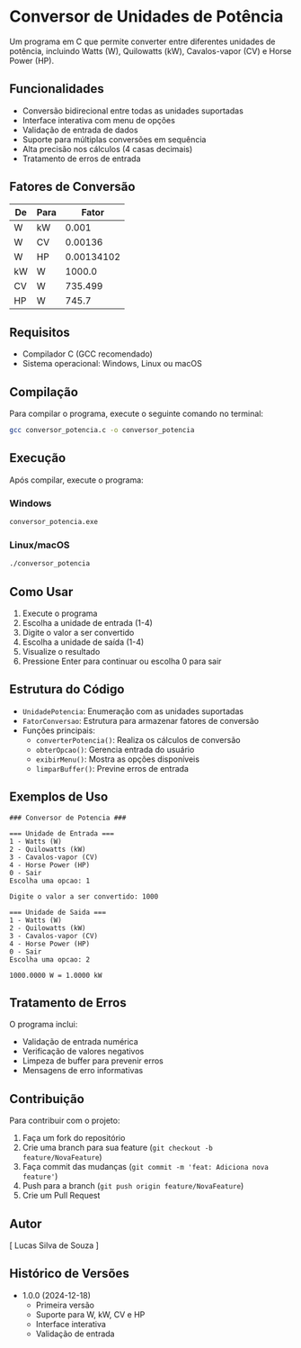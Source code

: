 # Conversor de Unidades de Potência

Um programa em C que permite converter entre diferentes unidades de potência, incluindo Watts (W), Quilowatts (kW), Cavalos-vapor (CV) e Horse Power (HP).

## Funcionalidades

- Conversão bidirecional entre todas as unidades suportadas
- Interface interativa com menu de opções
- Validação de entrada de dados
- Suporte para múltiplas conversões em sequência
- Alta precisão nos cálculos (4 casas decimais)
- Tratamento de erros de entrada

## Fatores de Conversão

| De      | Para    | Fator       |
|---------|---------|-------------|
| W       | kW      | 0.001       |
| W       | CV      | 0.00136     |
| W       | HP      | 0.00134102  |
| kW      | W       | 1000.0      |
| CV      | W       | 735.499     |
| HP      | W       | 745.7       |

## Requisitos

- Compilador C (GCC recomendado)
- Sistema operacional: Windows, Linux ou macOS

## Compilação

Para compilar o programa, execute o seguinte comando no terminal:

```bash
gcc conversor_potencia.c -o conversor_potencia
```

## Execução

Após compilar, execute o programa:

### Windows
```bash
conversor_potencia.exe
```

### Linux/macOS
```bash
./conversor_potencia
```

## Como Usar

1. Execute o programa
2. Escolha a unidade de entrada (1-4)
3. Digite o valor a ser convertido
4. Escolha a unidade de saída (1-4)
5. Visualize o resultado
6. Pressione Enter para continuar ou escolha 0 para sair

## Estrutura do Código

- `UnidadePotencia`: Enumeração com as unidades suportadas
- `FatorConversao`: Estrutura para armazenar fatores de conversão
- Funções principais:
  - `converterPotencia()`: Realiza os cálculos de conversão
  - `obterOpcao()`: Gerencia entrada do usuário
  - `exibirMenu()`: Mostra as opções disponíveis
  - `limparBuffer()`: Previne erros de entrada

## Exemplos de Uso

```
### Conversor de Potencia ###

=== Unidade de Entrada ===
1 - Watts (W)
2 - Quilowatts (kW)
3 - Cavalos-vapor (CV)
4 - Horse Power (HP)
0 - Sair
Escolha uma opcao: 1

Digite o valor a ser convertido: 1000

=== Unidade de Saida ===
1 - Watts (W)
2 - Quilowatts (kW)
3 - Cavalos-vapor (CV)
4 - Horse Power (HP)
0 - Sair
Escolha uma opcao: 2

1000.0000 W = 1.0000 kW
```

## Tratamento de Erros

O programa inclui:
- Validação de entrada numérica
- Verificação de valores negativos
- Limpeza de buffer para prevenir erros
- Mensagens de erro informativas

## Contribuição

Para contribuir com o projeto:
1. Faça um fork do repositório
2. Crie uma branch para sua feature (`git checkout -b feature/NovaFeature`)
3. Faça commit das mudanças (`git commit -m 'feat: Adiciona nova feature'`)
4. Push para a branch (`git push origin feature/NovaFeature`)
5. Crie um Pull Request


## Autor

[ Lucas Silva de Souza ]

## Histórico de Versões

- 1.0.0 (2024-12-18)
  - Primeira versão
  - Suporte para W, kW, CV e HP
  - Interface interativa
  - Validação de entrada
